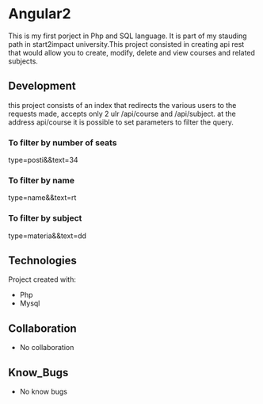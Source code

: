 # Angular2

This is my first porject in Php and SQL language. It is part of my stauding path in start2impact university.This project consisted in creating api rest that would allow you to create, modify, delete and view courses and related subjects.
## Development 
this project consists of an index that redirects the various users to the requests made, accepts only 2 ulr /api/course and /api/subject. 
at the address api/course it is possible to set parameters to filter the query.
### To filter by number of seats
type=posti&&text=34 
### To filter by name
type=name&&text=rt
### To filter by subject
type=materia&&text=dd

## Technologies
Project created with:
* Php
* Mysql

## Collaboration
* No collaboration

## Know_Bugs
* No know bugs